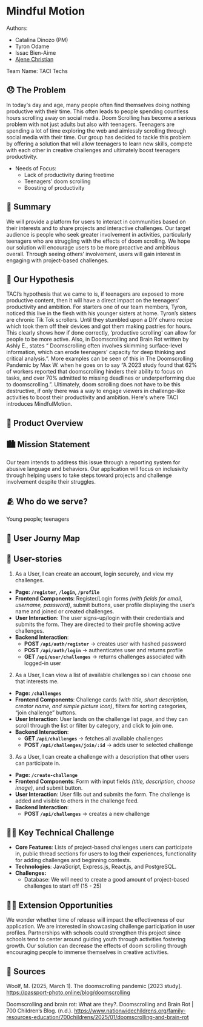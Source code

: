 # Mindful Motion

Authors:

<!-- Replace Name with your names -->

- Catalina Dinozo (PM)
- Tyron Odame
- Issac Bien-Aime
- [Ajene Christian](https://github.com/ajenec)

Team Name: TACI Techs

## 😞 The Problem

<!-- content goes below -->

In today's day and age, many people often find themselves doing nothing productive with their time. This often leads to people spending countless hours scrolling away on social media. Doom Scrolling has become a serious problem with not just adults but also with teenagers. Teenagers are spending a lot of time exploring the web and aimlessly scrolling through social media with their time. Our group has decided to tackle this problem by offering a solution that will allow teenagers to learn new skills, compete with each other in creative challenges and ultimately boost teenagers productivity.

- Needs of Focus:
  - Lack of productivity during freetime
  - Teenagers’ doom scrolling
  - Boosting of productivity

<!-- content goes above -->

## 📝 Summary

<!-- content goes below -->

We will provide a platform for users to interact in communities based on their interests and to share projects and interactive challenges. Our target audience is people who seek greater involvement in activities, particularly teenagers who are struggling with the effects of doom scrolling. We hope our solution will encourage users to be more proactive and ambitious overall. Through seeing others’ involvement, users will gain interest in engaging with project-based challenges.

<!-- content goes above -->

## 🤔 Our Hypothesis

<!-- content goes below -->

TACI’s hypothesis that we came to is, if teenagers are exposed to more productive content, then it will have a direct impact on the teenagers’ productivity and ambition. For starters one of our team members, Tyron, noticed this live in the flesh with his younger sisters at home. Tyron’s sisters are chronic Tik Tok scrollers. Until they stumbled upon a DIY churro recipe which took them off their devices and got them making pastries for hours. This clearly shows how if done correctly, ‘productive scrolling’ can allow for people to be more active. Also, in Doomscrolling and Brain Rot written by Ashly E., states “ Doomscrolling often involves skimming surface-level information, which can erode teenagers' capacity for deep thinking and critical analysis.”. More examples can be seen of this in The Doomscrolling Pandemic by Max W. when he goes on to say “A 2023 study found that 62% of workers reported that doomscrolling hinders their ability to focus on tasks, and over 70% admitted to missing deadlines or underperforming due to doomscrolling.”. Ultimately, doom scrolling does not have to be this destructive, if only there was a way to engage viewers in challenge-like activities to boost their productivity and ambition. Here's where TACI introduces MindfulMotion.

<!-- content goes above -->

## 📱 Product Overview

<!-- content goes below -->

<!-- content goes above -->

## 🏙️ Mission Statement

<!-- content goes below -->

Our team intends to address this issue through a reporting system for abusive language and behaviors. Our application will focus on inclusivity through helping users to take steps toward projects and challenge involvement despite their struggles.

<!-- content goes above -->

## 🫂 Who do we serve?

<!-- content goes below -->

Young people; teenagers

<!-- content goes above -->

## 🧳 User Journy Map

<!-- content goes below -->

<!-- content goes above -->

## 👥 User-stories

<!-- content goes below -->

1. As a User, I can create an account, login securely, and view my challenges.

- **Page: `/register`, `/login`, `/profile`**
- **Frontend Components**: Register/Login forms _(with fields for email, username, password)_, submit buttons, user profile displaying the user’s name and joined or created challenges.
- **User Interaction**: The user signs-up/login with their credentials and submits the form. They are directed to their profile showing active challenges.
- **Backend Interaction**:
  - **POST `/api/auth/register`** → creates user with hashed password
  - **POST `/api/auth/login`** → authenticates user and returns profile
  - **GET `/api/user/challenges`** → returns challenges associated with logged-in user

2. As a User, I can view a list of available challenges so i can choose one that interests me.

- **Page: `/challenges`**
- **Frontend Components**: Challenge cards _(with title, short description, creator name, and simple picture icon)_, filters for sorting categories, “join challenge” buttons.
- **User Interaction**: User lands on the challenge list page, and they can scroll through the list or filter by category, and click to join one.
- **Backend Interaction**:
  - **GET `/api/challenges`** → fetches all available challenges
  - **POST `/api/challenges/join/:id`** → adds user to selected challenge

3. As a User, I can create a challenge with a description that other users can participate in.

- **Page: `/create-challenge`**
- **Frontend Components**: Form with input fields _(title, description, choose image)_, and submit button.
- **User Interaction**: User fills out and submits the form. The challenge is added and visible to others in the challenge feed.
- **Backend Interaction**:
  - **POST `/api/challenges`** → creates a new challenge

<!-- content goes above -->

## 🧗‍♂️ Key Technical Challenge

<!-- content goes below -->

- **Core Features**: Lists of project-based challenges users can participate in, public thread sections for users to log their experiences, functionality for adding challenges and beginning contests.
- **Technologies**: JavaScript, Express.js, React.js, and PostgreSQL.
- **Challenges:**
  - Database: We will need to create a good amount of project-based challenges to start off (15 - 25)

<!-- content goes above -->

## 🏋🏽 Extension Opportunities

<!-- content goes below -->

We wonder whether time of release will impact the effectiveness of our application. We are interested in showcasing challenge participation in user profiles.
Partnerships with schools could strengthen this project since schools tend to center around guiding youth through activities fostering growth.
Our solution can decrease the effects of doom scrolling through encouraging people to immerse themselves in creative activities.

<!-- content goes above -->

## 📒 Sources

<!-- content goes below -->

Woolf, M. (2025, March 1). The doomscrolling pandemic [2023 study]. https://passport-photo.online/blog/doomscrolling

Doomscrolling and brain rot: What are they?. Doomscrolling and Brain Rot | 700 Children’s Blog. (n.d.). https://www.nationwidechildrens.org/family-resources-education/700childrens/2025/01/doomscrolling-and-brain-rot

<!-- content goes above -->
